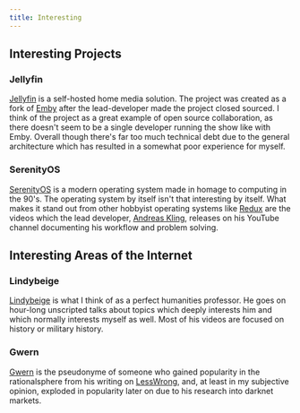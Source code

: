 ```yaml
---
title: Interesting
---
```


## Interesting Projects

### Jellyfin

[Jellyfin](https://github.com/jellyfin/jellyfin) is a self-hosted home media
solution. The project was created as a fork of [Emby](https://emby.media/) after
the lead-developer made the project closed sourced. I think of the project as a
great example of open source collaboration, as there doesn't seem to be a single
developer running the show like with Emby. Overall though there's far too much
technical debt due to the general architecture which has resulted in a somewhat
poor experience for myself.

### SerenityOS

[SerenityOS](https://github.com/SerenityOS/serenity) is a modern operating
system made in homage to computing in the 90's. The operating system by itself
isn't that interesting by itself. What makes it stand out from other hobbyist
operating systems like [Redux](https://github.com/redox-os/redox) are the videos
which the lead developer,
[Andreas Kling](https://www.youtube.com/c/AndreasKling), releases on his YouTube
channel documenting his workflow and problem solving.

## Interesting Areas of the Internet

### Lindybeige

[Lindybeige](https://www.youtube.com/channel/UC9pgQfOXRsp4UKrI8q0zjXQ) is what I
think of as a perfect humanities professor. He goes on hour-long unscripted
talks about topics which deeply interests him and which normally interests
myself as well. Most of his videos are focused on history or military history.

### Gwern

[Gwern](https://gwern.net) is the pseudonyme of someone who gained popularity in
the rationalsphere from his writing on [LessWrong](https://lesswrong.com), and,
at least in my subjective opinion, exploded in popularity later on due to his
research into darknet markets.
